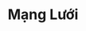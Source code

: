 ---
title: "Mạng Lưới"
draft: false
# page title background image
bg_image: "images/backgrounds/page-title.jpg"
# meta description
description : "ISCM international expert network is developed to build a knowledge-sharing platform that connects like-minded professionals with precise expertise in particular sectors. The network offers excellent opportunities to share specialized knowledge, experience, and insights that might not be available elsewhere. Further, it inspires a passion for science and develops a better education and life through various activities of mutual benefit, ranging from training and research to local authority or community support."
---